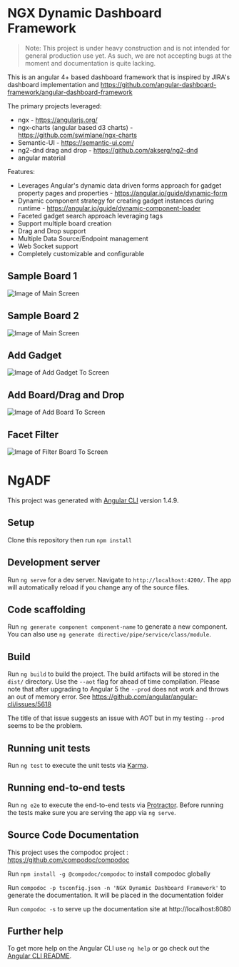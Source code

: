 

# NGX Dynamic Dashboard Framework

> Note: This project is under heavy construction and is not intended for general production use yet. As such, we are not accepting bugs at the moment and documentation is quite lacking.

This is an angular 4+ based dashboard framework that is inspired by JIRA's dashboard implementation and https://github.com/angular-dashboard-framework/angular-dashboard-framework

The primary projects leveraged:
* ngx  - https://angularjs.org/
* ngx-charts (angular based d3 charts) - https://github.com/swimlane/ngx-charts
* Semantic-UI - https://semantic-ui.com/
* ng2-dnd drag and drop - https://github.com/akserg/ng2-dnd
* angular material

Features:
* Leverages Angular's dynamic data driven forms approach for gadget property pages and properties - https://angular.io/guide/dynamic-form
* Dynamic component strategy for creating gadget instances during runtime - https://angular.io/guide/dynamic-component-loader
* Faceted gadget search approach leveraging tags
* Support multiple board creation
* Drag and Drop support
* Multiple Data Source/Endpoint management
* Web Socket support
* Completely customizable and configurable

## Sample Board 1
![Image of Main Screen](https://github.com/catalogicsoftware/Angular-2-Dashboard-Framework/blob/master/documentation/images/sb1.png)

## Sample Board 2
![Image of Main Screen](https://github.com/catalogicsoftware/Angular-2-Dashboard-Framework/blob/master/documentation/images/sb2.png)

## Add Gadget
![Image of Add Gadget To Screen](https://github.com/catalogicsoftware/Angular-2-Dashboard-Framework/blob/master//documentation/gifs/add.gif)

## Add Board/Drag and Drop
![Image of Add Board To Screen](https://github.com/catalogicsoftware/Angular-2-Dashboard-Framework/blob/master//documentation/gifs/add-board.gif)

## Facet Filter
![Image of Filter Board To Screen](https://github.com/catalogicsoftware/Angular-2-Dashboard-Framework/blob/master//documentation/gifs/filter.gif)


# NgADF

This project was generated with [Angular CLI](https://github.com/angular/angular-cli) version 1.4.9.

## Setup

Clone this repository then run `npm install`

## Development server

Run `ng serve` for a dev server. Navigate to `http://localhost:4200/`. The app will automatically reload if you change any of the source files.

## Code scaffolding

Run `ng generate component component-name` to generate a new component. You can also use `ng generate directive/pipe/service/class/module`.

## Build

Run `ng build` to build the project. The build artifacts will be stored in the `dist/` directory. Use the `--aot` flag for ahead of time compilation. Please note that after upgrading to Angular 5 the `--prod` does not work and throws an out of memory error. See https://github.com/angular/angular-cli/issues/5618

The title of that issue suggests an issue with AOT but in my testing `--prod` seems to be the problem. 

## Running unit tests

Run `ng test` to execute the unit tests via [Karma](https://karma-runner.github.io).

## Running end-to-end tests

Run `ng e2e` to execute the end-to-end tests via [Protractor](http://www.protractortest.org/).
Before running the tests make sure you are serving the app via `ng serve`.

## Source Code Documentation

This project uses the compodoc project : https://github.com/compodoc/compodoc

Run `npm install -g @compodoc/compodoc` to install compodoc globally

Run `compodoc -p tsconfig.json -n 'NGX Dynamic Dashboard Framework'` to generate the documentation. It will be placed in the documentation folder

Run `compodoc -s` to serve up the documentation site at http://localhost:8080


## Further help

To get more help on the Angular CLI use `ng help` or go check out the [Angular CLI README](https://github.com/angular/angular-cli/blob/master/README.md).

